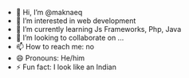 - 👋 Hi, I’m @maknaeq
- 👀 I’m interested in web development
- 🌱 I’m currently learning Js Frameworks, Php, Java
- 💞️ I’m looking to collaborate on ...
- 📫 How to reach me: no
- 😄 Pronouns: He/him
- ⚡ Fun fact: I look like an Indian

<!---
maknaeq/maknaeq is a ✨ special ✨ repository because its `README.md` (this file) appears on your GitHub profile.
You can click the Preview link to take a look at your changes.
--->
